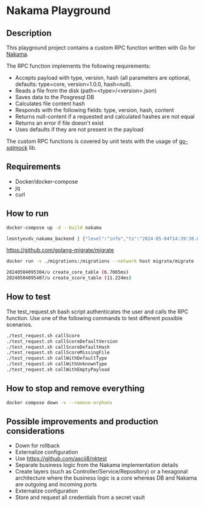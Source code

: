 # Nakama Playground

## Description

This playground project contains a custom RPC function written with Go
for [Nakama](https://github.com/heroiclabs/nakama).

The RPC function implements the following requirements:

- Accepts payload with type, version, hash (all parameters are optional, defaults: type=core, version=1.0.0, hash=null).
- Reads a file from the disk (path=\<type\>/\<version\>.json)
- Saves data to the Posgresql DB
- Calculates file content hash
- Responds with the following fields: type, version, hash, content
- Returns null-content if a requested and calculated hashes are not equal
- Returns an error if file doesn't exist
- Uses defaults if they are not present in the payload

The custom RPC functions is covered by unit tests with the usage of [go-sqlmock](https://github.com/DATA-DOG/go-sqlmock)
lib.

## Requirements

- Docker/docker-compose
- jq
- curl

## How to run

```bash
docker-compose up -d --build nakama
```

```bash
leontyevdv_nakama_backend | {"level":"info","ts":"2024-05-04T14:39:38.826Z","caller":"main.go:204","msg":"Startup done"}
```

https://github.com/golang-migrate/migrate

```bash
docker run -v ./migrations:/migrations --network host migrate/migrate -path=/migrations/ -database "postgres://postgres:localdb@localhost/nakama?sslmode=disable" up
```

```bash
20240504095304/u create_core_table (6.7065ms)
20240504095407/u create_score_table (11.224ms)
```

## How to test

The test_request.sh bash script authenticates the user and calls the RPC function. Use one of the following commands to
test different possible scenarios.

```bash
./test_request.sh callScore
./test_request.sh callScoreDefaultVersion
./test_request.sh callScoreDefaultHash
./test_request.sh callScoreMissingFile
./test_request.sh callWithDefaultType
./test_request.sh callWithUnknownType
./test_request.sh callWithEmptyPayload
```

## How to stop and remove everything

```bash
docker compose down -v --remove-orphans
```

## Possible improvements and production considerations

- Down for rollback
- Externalize configuration
- Use https://github.com/ascii8/nktest
- Separate business logic from the Nakama implementation details
- Create layers (such as Controller/Service/Repository) or a hexagonal architecture where the business logic is a core
  whereas DB and Nakama are outgoing and incoming ports 
- Externalize configuration
- Store and request all credentials from a secret vault 